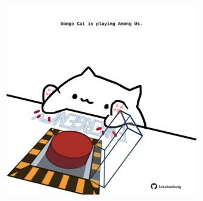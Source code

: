 <!-- built at 25/06/2024, 18:00:40 UTC -->
<p align="center">
  <img width="500" height="500" src="./ReadmeImage.svg">
</p>
